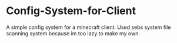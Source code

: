 # Config-System-for-Client
A simple config system for  a minecraft client. Used sebs system file scanning system because im too lazy to make my own.
